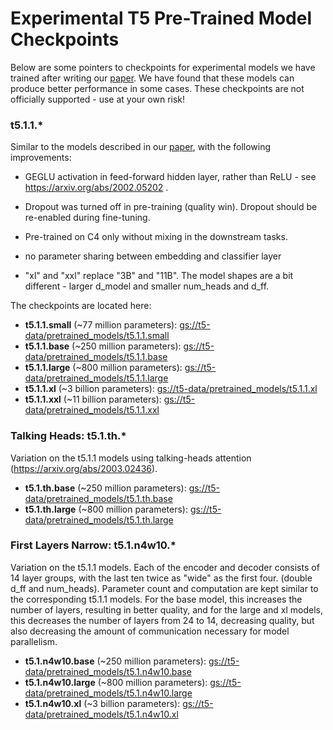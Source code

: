# Experimental T5 Pre-Trained Model Checkpoints

Below are some pointers to checkpoints for experimental models we have trained after writing our [paper][paper].
We have found that these models can produce better performance in some cases.
These checkpoints are not officially supported - use at your own risk!

### t5.1.1.*

Similar to the models described in our [paper][paper], with the following improvements:

*  GEGLU activation in feed-forward hidden layer, rather than ReLU - see https://arxiv.org/abs/2002.05202 .

* Dropout was turned off in pre-training (quality win).  Dropout should be re-enabled during fine-tuning.

* Pre-trained on C4 only without mixing in the downstream tasks.

* no parameter sharing between embedding and classifier layer

* "xl" and "xxl" replace "3B" and "11B".  The model shapes are a bit different - larger d_model and smaller num_heads and d_ff.

The checkpoints are located here:

* **t5.1.1.small** (~77 million parameters): [gs://t5-data/pretrained_models/t5.1.1.small](https://console.cloud.google.com/storage/browser/t5-data/pretrained_models/t5.1.1.small/)
* **t5.1.1.base** (~250 million parameters): [gs://t5-data/pretrained_models/t5.1.1.base](https://console.cloud.google.com/storage/browser/t5-data/pretrained_models/t5.1.1.base/)
* **t5.1.1.large** (~800 million parameters): [gs://t5-data/pretrained_models/t5.1.1.large](https://console.cloud.google.com/storage/browser/t5-data/pretrained_models/t5.1.1.large/)
* **t5.1.1.xl** (~3 billion parameters): [gs://t5-data/pretrained_models/t5.1.1.xl](https://console.cloud.google.com/storage/browser/t5-data/pretrained_models/t5.1.1.xl/)
* **t5.1.1.xxl** (~11 billion parameters): [gs://t5-data/pretrained_models/t5.1.1.xxl](https://console.cloud.google.com/storage/browser/t5-data/pretrained_models/t5.1.1.xxl/)

### Talking Heads: t5.1.th.*

Variation on the  t5.1.1 models using talking-heads attention (https://arxiv.org/abs/2003.02436).

* **t5.1.th.base** (~250 million parameters): [gs://t5-data/pretrained_models/t5.1.th.base](https://console.cloud.google.com/storage/browser/t5-data/pretrained_models/t5.1.th.base/)
* **t5.1.th.large** (~800 million parameters): [gs://t5-data/pretrained_models/t5.1.th.large](https://console.cloud.google.com/storage/browser/t5-data/pretrained_models/t5.1.th.large/)

[paper]: https://arxiv.org/abs/1910.10683


### First Layers Narrow: t5.1.n4w10.*

Variation on the t5.1.1 models.  Each of the encoder and decoder consists of 14
layer groups, with the last ten twice as "wide" as the first four.  (double d_ff
and num_heads). Parameter count and computation are kept similar to the
corresponding t5.1.1 models.  For the base model, this increases the number of
layers, resulting in better quality, and for the large and xl models, this
decreases the number of layers from 24 to 14, decreasing quality, but also
decreasing the amount of communication necessary for model parallelism.

* **t5.1.n4w10.base** (~250 million parameters): [gs://t5-data/pretrained_models/t5.1.n4w10.base](https://console.cloud.google.com/storage/browser/t5-data/pretrained_models/t5.1.n4w10.base/)
* **t5.1.n4w10.large** (~800 million parameters): [gs://t5-data/pretrained_models/t5.1.n4w10.large](https://console.cloud.google.com/storage/browser/t5-data/pretrained_models/t5.1.n4w10.large/)
* **t5.1.n4w10.xl** (~3 billion parameters): [gs://t5-data/pretrained_models/t5.1.n4w10.xl](https://console.cloud.google.com/storage/browser/t5-data/pretrained_models/t5.1.n4w10.xl/)




[paper]: https://arxiv.org/abs/1910.10683
